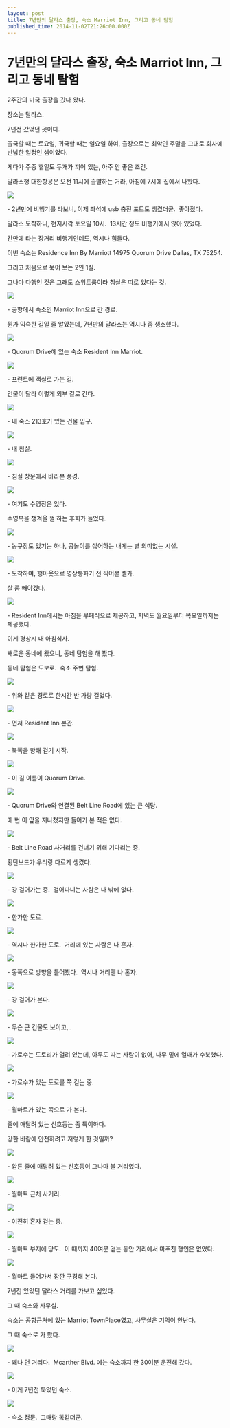 ```yaml
---
layout: post
title: 7년만의 달라스 출장, 숙소 Marriot Inn, 그리고 동네 탐험
published_time: 2014-11-02T21:26:00.000Z
---
```


# 7년만의 달라스 출장, 숙소 Marriot Inn, 그리고 동네 탐험


2주간의 미국 출장을 갔다 왔다.

장소는 달라스.

7년전 갔었던 곳이다.

출국할 때는 토요일, 귀국할 때는 일요일 하여, 출장으로는 최악인 주말을 그대로 회사에 반납한 일정인 셈이었다.

게다가 주중 휴일도 두개가 끼어 있는, 아주 안 좋은 조건.

달라스행 대한항공은 오전 11시에 출발하는 거라, 아침에 7시에 집에서 나왔다.

![](../pds/201411/01/80/a0109780_54549946d53f4.jpg)

\- 2년만에 비행기를 타보니, 이제 좌석에 usb 충전 포트도 생겼더군.  좋아졌다.

달라스 도착하니, 현지시각 토요일 10시.  13시간 정도 비행기에서 앉아 있었다.

간만에 타는 장거리 비행기인데도, 역시나 힘들다.

이번 숙소는 Residence Inn By Marriott 14975 Quorum Drive Dallas, TX 75254.

그리고 처음으로 묵어 보는 2인 1실.

그나마 다행인 것은 그래도 스위트룸이라 침실은 따로 있다는 것.

![](../600x0/http/pds21.egloos.com/pds/201411/01/80/a0109780_5454a7f90be22.png)

\- 공항에서 숙소인 Marriot Inn으로 간 경로.

뭔가 익숙한 길일 줄 알았는데, 7년만의 달라스는 역시나 좀 생소했다.

![](../pds/201411/01/80/a0109780_5454994a07f45.jpg)

\- Quorum Drive에 있는 숙소 Resident Inn Marriot.

![](../pds/201411/01/80/a0109780_5454994841d3b.jpg)

\- 프런트에 객실로 가는 길.

건물이 달라 이렇게 외부 길로 간다.

![](../pds/201411/01/80/a0109780_54549948bf929.jpg)

\- 내 숙소 213호가 있는 건물 입구.

![](../pds/201411/01/80/a0109780_54549945c9460.jpg)

\- 내 침실.

![](../pds/201411/01/80/a0109780_54549946560b4.jpg)

\- 침실 창문에서 바라본 풍경.

![](../pds/201411/01/80/a0109780_545499475f54d.jpg)

\- 여기도 수영장은 있다.

수영복을 챙겨올 껄 하는 후회가 들었다.

![](../pds/201411/01/80/a0109780_5454994950371.jpg)

\- 농구장도 있기는 하나, 공놀이를 싫어하는 내게는 별 의미없는 시설.

![](../pds/201411/01/80/a0109780_54549948e4667.jpg)

\- 도착하여, 행아웃으로 영상통화기 전 찍어본 셀카.

살 좀 빼야겠다.

![](../pds/201411/01/80/a0109780_54549975dfbc0.jpg)

\- Resident Inn에서는 아침을 부페식으로 제공하고, 저녁도 월요일부터 목요일까지는 제공했다.

이게 평상시 내 아침식사.

새로운 동네에 왔으니, 동네 탐험을 해 봤다.

동네 탐험은 도보로.  숙소 주변 탐험.

![](../600x0/http/pds26.egloos.com/pds/201411/01/80/a0109780_5454a7fa064a9.png)

\- 위와 같은 경로로 한시간 반 가량 걸었다.

![](../pds/201411/01/80/a0109780_5454997566645.jpg)

\- 먼저 Resident Inn 본관.

![](../pds/201411/01/80/a0109780_5454994a8a932.jpg)

\- 북쪽을 향해 걷기 시작.

![](../pds/201411/01/80/a0109780_54549957be009.jpg)

\- 이 길 이름이 Quorum Drive.

![](../pds/201411/01/80/a0109780_54549958515da.jpg)

\- Quorum Drive와 연결된 Belt Line Road에 있는 큰 식당.

매 번 이 앞을 지나쳤지만 들어가 본 적은 없다.

![](../pds/201411/01/80/a0109780_54549958747d9.jpg)

\- Belt Line Road 사거리를 건너기 위해 기다리는 중.

횡단보드가 우리랑 다르게 생겼다.

![](../pds/201411/01/80/a0109780_54549959dc4ba.jpg)

\- 걍 걸어가는 중.  걸어다니는 사람은 나 밖에 없다.

![](../pds/201411/01/80/a0109780_54549959df321.jpg)

\- 한가한 도로.

![](../pds/201411/01/80/a0109780_5454995a920cb.jpg)

\- 역시나 한가한 도로.  거리에 있는 사람은 나 혼자.

![](../pds/201411/01/80/a0109780_5454995b79e53.jpg)

\- 동쪽으로 방향을 틀어봤다.  역시나 거리엔 나 혼자.

![](../pds/201411/01/80/a0109780_5454995c2db9e.jpg)

\- 걍 걸어가 본다.

![](../pds/201411/01/80/a0109780_545499642f830.jpg)

\- 무슨 큰 건물도 보이고,..

![](../pds/201411/01/80/a0109780_5454996519d30.jpg)

\- 가로수는 도토리가 열려 있는데, 아무도 따는 사람이 없어, 나무 밑에 열매가 수북했다.

![](../pds/201411/01/80/a0109780_54549965c667e.jpg)

\- 가로수가 있는 도로를 쭉 걷는 중.

![](../pds/201411/01/80/a0109780_5454996655205.jpg)

\- 월마트가 있는 쪽으로 가 본다.

줄에 매달려 있는 신호등는 좀 특이하다.

강한 바람에 안전하려고 저렇게 한 것일까?

![](../pds/201411/01/80/a0109780_54549966b5d14.jpg)

\- 암튼 줄에 매달려 있는 신호등이 그나마 볼 거리였다.

![](../pds/201411/01/80/a0109780_545499684e57b.jpg)

\- 월마트 근처 사거리.

![](../pds/201411/01/80/a0109780_545499686b9c1.jpg)

\- 여전히 혼자 걷는 중.

![](../pds/201411/01/80/a0109780_5454996957631.jpg)

\- 월마트 부지에 당도.  이 때까지 40여분 걷는 동안 거리에서 마주친 행인은 없었다.

![](../pds/201411/01/80/a0109780_54549974592cb.jpg)

\- 월마트 들어가서 잠깐 구경해 본다.

7년전 있었던 달라스 거리를 가보고 싶었다.

그 때 숙소와 사무실.

숙소는 공항근처에 있는 Marriot TownPlace였고, 사무실은 기억이 안난다.

그 때 숙소로 가 봤다.

![](../600x0/http/pds25.egloos.com/pds/201411/01/80/a0109780_5454a7fb80e04.png)

\- 꽤나 먼 거리다.  Mcarther Blvd. 에는 숙소까지 한 30여분 운전해 갔다.

![](../pds/201411/01/80/a0109780_545499766899e.jpg)

\- 이게 7년전 묵었던 숙소.

![](../pds/201411/01/80/a0109780_54549976836d3.jpg)

\- 숙소 정문.  그때랑 똑같더군.

